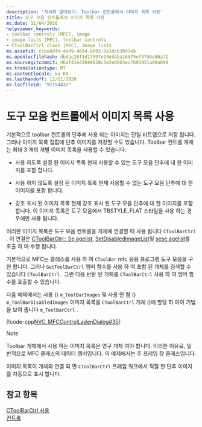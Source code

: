 ```yaml
---
description: '자세히 알아보기: Toolbar 컨트롤에서 이미지 목록 사용'
title: 도구 모음 컨트롤에서 이미지 목록 사용
ms.date: 11/04/2016
helpviewer_keywords:
- toolbar controls [MFC], image
- image lists [MFC], toolbar controls
- CToolBarCtrl class [MFC], image lists
ms.assetid: ccbe8df4-4ed9-4b54-bb93-9a1dcb3b97eb
ms.openlocfilehash: dbdac26f1d17997e14ed4ba16875ef3794e46a71
ms.sourcegitcommit: d6af41e42699628c3e2e6063ec7b03931a49a098
ms.translationtype: MT
ms.contentlocale: ko-KR
ms.lasthandoff: 12/11/2020
ms.locfileid: "97154437"
---
```

# <a name="using-image-lists-in-a-toolbar-control"></a>도구 모음 컨트롤에서 이미지 목록 사용

기본적으로 toolbar 컨트롤의 단추에 사용 되는 이미지는 단일 비트맵으로 저장 됩니다. 그러나 이미지 목록 집합에 단추 이미지를 저장할 수도 있습니다. Toolbar 컨트롤 개체는 최대 3 개의 개별 이미지 목록을 사용할 수 있습니다.

- 사용 하도록 설정 된 이미지 목록 현재 사용할 수 있는 도구 모음 단추에 대 한 이미지를 포함 합니다.

- 사용 하지 않도록 설정 된 이미지 목록 현재 사용할 수 없는 도구 모음 단추에 대 한 이미지를 포함 합니다.

- 강조 표시 된 이미지 목록 현재 강조 표시 된 도구 모음 단추에 대 한 이미지를 포함 합니다. 이 이미지 목록은 도구 모음에서 TBSTYLE_FLAT 스타일을 사용 하는 경우에만 사용 됩니다.

이러한 이미지 목록은 도구 모음 컨트롤을 개체에 연결할 때 사용 됩니다 `CToolBarCtrl` . 이 연결은 [CToolBarCtrl:: Se agelist](../mfc/reference/ctoolbarctrl-class.md#setimagelist), [SetDisabledImageList](../mfc/reference/ctoolbarctrl-class.md#setdisabledimagelist)및 [sese agelist](../mfc/reference/ctoolbarctrl-class.md#sethotimagelist)를 호출 하 여 수행 됩니다.

기본적으로 MFC는 클래스를 사용 하 여 `CToolBar` mfc 응용 프로그램 도구 모음을 구현 합니다. 그러나 `GetToolBarCtrl` 멤버 함수를 사용 하 여 포함 된 개체를 검색할 수 있습니다 `CToolBarCtrl` . 그런 다음 반환 된 개체를 `CToolBarCtrl` 사용 하 여 멤버 함수를 호출할 수 있습니다.

다음 예제에서는 사용 () `m_ToolBarImages` 및 사용 안 함 () `m_ToolBarDisabledImages` 이미지 목록을 `CToolBarCtrl` 개체 ()에 할당 하 여이 기법을 보여 줍니다 `m_ToolBarCtrl` .

[!code-cpp[NVC_MFCControlLadenDialog#35](../mfc/codesnippet/cpp/using-image-lists-in-a-toolbar-control_1.cpp)]

> [!NOTE]
> Toolbar 개체에서 사용 하는 이미지 목록은 영구 개체 여야 합니다. 이러한 이유로, 일반적으로 MFC 클래스의 데이터 멤버입니다. 이 예제에서는 주 프레임 창 클래스입니다.

이미지 목록이 개체와 연결 되 면 `CToolBarCtrl` 프레임 워크에서 적절 한 단추 이미지를 자동으로 표시 합니다.

## <a name="see-also"></a>참고 항목

[CToolBarCtrl 사용](../mfc/using-ctoolbarctrl.md)<br/>
[컨트롤](../mfc/controls-mfc.md)
